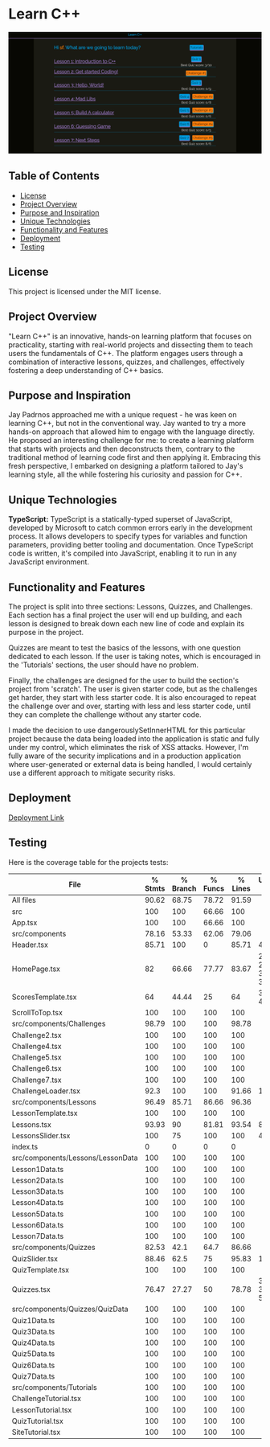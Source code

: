# **Learn C++**

![Learn C++](./src/components/Assets/Images/LearnC%2B%2BScreenShot.png)
## **Table of Contents**
- [License](#license)
- [Project Overview](#project-overview)
- [Purpose and Inspiration](#purpose-and-inspiration)
- [Unique Technologies](#technologies)
- [Functionality and Features](#functionality-and-features)
- [Deployment](#Deployment)
- [Testing](#testing)

## **License**
This project is licensed under the MIT license.

## **Project Overview**
"Learn C++" is an innovative, hands-on learning platform that focuses on practicality, starting with real-world projects and dissecting them to teach users the fundamentals of C++. The platform engages users through a combination of interactive lessons, quizzes, and challenges, effectively fostering a deep understanding of C++ basics. 

## **Purpose and Inspiration**
Jay Padrnos approached me with a unique request - he was keen on learning C++, but not in the conventional way. Jay wanted to try a more hands-on approach that allowed him to engage with the language directly. He proposed an interesting challenge for me: to create a learning platform that starts with projects and then deconstructs them, contrary to the traditional method of learning code first and then applying it. Embracing this fresh perspective, I embarked on designing a platform tailored to Jay's learning style, all the while fostering his curiosity and passion for C++.

## **Unique Technologies**
**TypeScript:**
TypeScript is a statically-typed superset of JavaScript, developed by Microsoft to catch common errors early in the development process. It allows developers to specify types for variables and function parameters, providing better tooling and documentation. Once TypeScript code is written, it's compiled into JavaScript, enabling it to run in any JavaScript environment.

## **Functionality and Features**
The project is split into three sections: Lessons, Quizzes, and Challenges. Each section has a final project the user will end up building, and each lesson is designed to break down each new line of code and explain its purpose in the project. 

Quizzes are meant to test the basics of the lessons, with one question dedicated to each lesson. If the user is taking notes, which is encouraged in the 'Tutorials' sections, the user should have no problem. 

Finally, the challenges are designed for the user to build the section's project from 'scratch'. The user is given starter code, but as the challenges get harder, they start with less starter code. It is also encouraged to repeat the challenge over and over, starting with less and less starter code, until they can complete the challenge without any starter code.

I made the decision to use dangerouslySetInnerHTML for this particular project because the data being loaded into the application is static and fully under my control, which eliminates the risk of XSS attacks. However, I'm fully aware of the security implications and in a production application where user-generated or external data is being handled, I would certainly use a different approach to mitigate security risks.

## **Deployment**
[Deployment Link](https://learn-c-plus-plus.netlify.app/)

## **Testing**
Here is the coverage table for the projects tests:

File                               | % Stmts | % Branch | % Funcs | % Lines | Uncovered Line #s    
-----------------------------------|---------|----------|---------|---------|----------------------
All files                          |   90.62 |    68.75 |   78.72 |   91.59 |                      
 src                               |     100 |      100 |   66.66 |     100 |                      
  App.tsx                          |     100 |      100 |   66.66 |     100 |                      
 src/components                    |   78.16 |    53.33 |   62.06 |   79.06 |                      
  Header.tsx                       |   85.71 |      100 |       0 |   85.71 | 4                    
  HomePage.tsx                     |      82 |    66.66 |   77.77 |   83.67 | 22-23,28-31,35-37,83 
  ScoresTemplate.tsx               |      64 |    44.44 |      25 |      64 | 34,39-48,59-63       
  ScrollToTop.tsx                  |     100 |      100 |     100 |     100 |                      
 src/components/Challenges         |   98.79 |      100 |     100 |   98.78 |                      
  Challenge2.tsx                   |     100 |      100 |     100 |     100 |                      
  Challenge4.tsx                   |     100 |      100 |     100 |     100 |                      
  Challenge5.tsx                   |     100 |      100 |     100 |     100 | 
  Challenge6.tsx                   |     100 |      100 |     100 |     100 | 
  Challenge7.tsx                   |     100 |      100 |     100 |     100 | 
  ChallengeLoader.tsx              |    92.3 |      100 |     100 |   91.66 | 17
 src/components/Lessons            |   96.49 |    85.71 |   86.66 |   96.36 | 
  LessonTemplate.tsx               |     100 |      100 |     100 |     100 | 
  Lessons.tsx                      |   93.93 |       90 |   81.81 |   93.54 | 81-87
  LessonsSlider.tsx                |     100 |       75 |     100 |     100 | 48
  index.ts                         |       0 |        0 |       0 |       0 | 
 src/components/Lessons/LessonData |     100 |      100 |     100 |     100 | 
  Lesson1Data.ts                   |     100 |      100 |     100 |     100 | 
  Lesson2Data.ts                   |     100 |      100 |     100 |     100 | 
  Lesson3Data.ts                   |     100 |      100 |     100 |     100 | 
  Lesson4Data.ts                   |     100 |      100 |     100 |     100 | 
  Lesson5Data.ts                   |     100 |      100 |     100 |     100 | 
  Lesson6Data.ts                   |     100 |      100 |     100 |     100 | 
  Lesson7Data.ts                   |     100 |      100 |     100 |     100 | 
 src/components/Quizzes            |   82.53 |     42.1 |    64.7 |   86.66 | 
  QuizSlider.tsx                   |   88.46 |     62.5 |      75 |   95.83 | 19
  QuizTemplate.tsx                 |     100 |      100 |     100 |     100 | 
  Quizzes.tsx                      |   76.47 |    27.27 |      50 |   78.78 | 34-39,45-54,84      
 src/components/Quizzes/QuizData   |     100 |      100 |     100 |     100 | 
  Quiz1Data.ts                     |     100 |      100 |     100 |     100 | 
  Quiz3Data.ts                     |     100 |      100 |     100 |     100 | 
  Quiz4Data.ts                     |     100 |      100 |     100 |     100 | 
  Quiz5Data.ts                     |     100 |      100 |     100 |     100 | 
  Quiz6Data.ts                     |     100 |      100 |     100 |     100 |                      
  Quiz7Data.ts                     |     100 |      100 |     100 |     100 | 
 src/components/Tutorials          |     100 |      100 |     100 |     100 | 
  ChallengeTutorial.tsx            |     100 |      100 |     100 |     100 | 
  LessonTutorial.tsx               |     100 |      100 |     100 |     100 | 
  QuizTutorial.tsx                 |     100 |      100 |     100 |     100 | 
  SiteTutorial.tsx                 |     100 |      100 |     100 |     100 | 